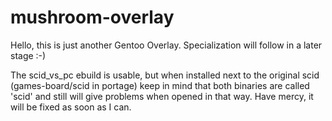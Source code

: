 # mushroom-overlay

Hello, this is just another Gentoo Overlay. 
Specialization will follow in a later stage :-)

The scid_vs_pc ebuild is usable, but when installed next to the original scid (games-board/scid in portage) keep in mind that both binaries are called 'scid' and still will give problems when opened in that way. Have mercy, it will be fixed as soon as I can. 
